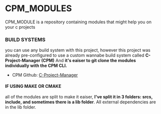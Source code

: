# CPM_MODULES
CPM_MODULE is a repository containing modules that might help you on your c projects

### BUILD SYSTEMS
you can use any build system with this project, however this project was already pre-configured to use a custom wannabe build system called **C-Project-Manager (CPM)** And **it's eaiser to git clone the modules individually with the CPM CLI.** 

- CPM Github: [C-Project-Manager](https://github.com/Sum1Code/C-Project-Manager)

#### IF USING MAKE OR CMAKE 
all of the modules are split to make it eaiser, **I've split it in 3 folders: srcs, include, and sometimes there is a lib folder**. All external dependencies are in the lib folder.  